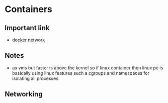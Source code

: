 # Containers

## Important link

- [docker network](https://www.youtube.com/watch?v=z-ITjDQT7DU&t=127s)

## Notes

- as vms but faster is above the kernel so if linux container then linux pc
  is basically using linux features such a cgroups and namespaces for isolating
  all processes

## Networking

